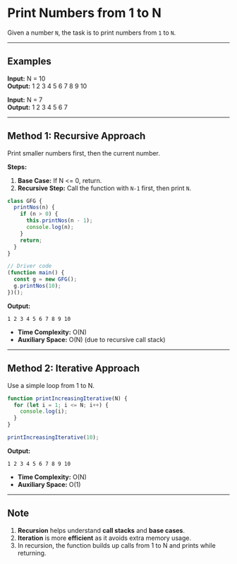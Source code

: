 
# Print Numbers from 1 to N

Given a number `N`, the task is to print numbers from `1` to `N`.

---

## Examples

**Input:** N = 10  
**Output:** 1 2 3 4 5 6 7 8 9 10  

**Input:** N = 7  
**Output:** 1 2 3 4 5 6 7  

---

## Method 1: Recursive Approach

Print smaller numbers first, then the current number.

**Steps:**
1. **Base Case:** If N <= 0, return.  
2. **Recursive Step:** Call the function with `N-1` first, then print `N`.

```js
class GFG {
  printNos(n) {
    if (n > 0) {
      this.printNos(n - 1);
      console.log(n);
    }
    return;
  }
}

// Driver code
(function main() {
  const g = new GFG();
  g.printNos(10);
})();
````

**Output:**

```
1 2 3 4 5 6 7 8 9 10
```

* **Time Complexity:** O(N)
* **Auxiliary Space:** O(N) (due to recursive call stack)

---

## Method 2: Iterative Approach

Use a simple loop from 1 to N.

```js
function printIncreasingIterative(N) {
  for (let i = 1; i <= N; i++) {
    console.log(i);
  }
}

printIncreasingIterative(10);
```

**Output:**

```
1 2 3 4 5 6 7 8 9 10
```

* **Time Complexity:** O(N)
* **Auxiliary Space:** O(1)

---

## Note

1. **Recursion** helps understand **call stacks** and **base cases**.
2. **Iteration** is more **efficient** as it avoids extra memory usage.
3. In recursion, the function builds up calls from 1 to N and prints while returning.



